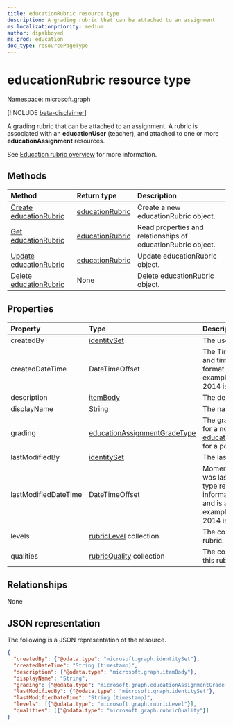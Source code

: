 ```yaml
---
title: educationRubric resource type
description: A grading rubric that can be attached to an assignment
ms.localizationpriority: medium
author: dipakboyed
ms.prod: education
doc_type: resourcePageType
---
```


# educationRubric resource type

Namespace: microsoft.graph

[!INCLUDE [beta-disclaimer](../../includes/beta-disclaimer.md)]

A grading rubric that can be attached to an assignment. A rubric is associated with an **educationUser** (teacher), and attached to one or more **educationAssignment** resources. 

See [Education rubric overview](/graph/education-rubric-overview) for more information.

## Methods

| Method                                                         | Return type                           | Description                                                  |
| :------------------------------------------------------------- | :------------------------------------ | :----------------------------------------------------------- |
| [Create educationRubric](../api/educationuser-post-rubrics.md) | [educationRubric](educationrubric.md) | Create a new educationRubric object.                         |
| [Get educationRubric](../api/educationrubric-get.md)           | [educationRubric](educationrubric.md) | Read properties and relationships of educationRubric object. |
| [Update educationRubric](../api/educationrubric-update.md)     | [educationRubric](educationrubric.md) | Update educationRubric object.                               |
| [Delete educationRubric](../api/educationrubric-delete.md)     | None                                  | Delete educationRubric object.                               |

## Properties

| Property             | Type                                                            | Description                                                                                                                                                                                                                      |
| :------------------- | :-------------------------------------------------------------- | :------------------------------------------------------------------------------------------------------------------------------------------------------------------------------------------------------------------------------- |
| createdBy            | [identitySet](identityset.md)                                   | The user who created this resource.                                                                                                                                                                                              |
| createdDateTime      | DateTimeOffset                                                  | The Timestamp type represents date and time information using ISO 8601 format and is always in UTC time. For example, midnight UTC on Jan 1, 2014 is `2014-01-01T00:00:00Z`                                                      |
| description          | [itemBody](itembody.md)                                         | The description of this rubric.                                                                                                                                                                                                  |
| displayName          | String                                                          | The name of this rubric.                                                                                                                                                                                                         |
| grading              | [educationAssignmentGradeType](educationassignmentgradetype.md) | The grading type of this rubric -- null for a no-points rubric, or [educationAssignmentPointsGradeType](educationassignmentpointsgradetype.md) for a points rubric.                                                              |
| lastModifiedBy       | [identitySet](identityset.md)                                   | The last user to modify the resource.                                                                                                                                                                                            |
| lastModifiedDateTime | DateTimeOffset                                                  | Moment in time when the resource was last modified.  The Timestamp type represents date and time information using ISO 8601 format and is always in UTC time. For example, midnight UTC on Jan 1, 2014 is `2014-01-01T00:00:00Z` |
| levels               | [rubricLevel](rubriclevel.md) collection                        | The collection of levels making up this rubric.                                                                                                                                                                                  |
| qualities            | [rubricQuality](rubricquality.md) collection                    | The collection of qualities making up this rubric.                                                                                                                                                                               |

## Relationships

None

## JSON representation

The following is a JSON representation of the resource.

<!-- {
  "blockType": "resource",
  "optionalProperties": [

  ],
  "@odata.type": "microsoft.graph.educationRubric",
  "keyProperty": "id"
}-->

```json
{
  "createdBy": {"@odata.type": "microsoft.graph.identitySet"},
  "createdDateTime": "String (timestamp)",
  "description": {"@odata.type": "microsoft.graph.itemBody"},
  "displayName": "String",
  "grading": {"@odata.type": "microsoft.graph.educationAssignmentGradeType"},
  "lastModifiedBy": {"@odata.type": "microsoft.graph.identitySet"},
  "lastModifiedDateTime": "String (timestamp)",
  "levels": [{"@odata.type": "microsoft.graph.rubricLevel"}],
  "qualities": [{"@odata.type": "microsoft.graph.rubricQuality"}]
}
```

<!-- uuid: 16cd6b66-4b1a-43a1-adaf-3a886856ed98
2019-02-04 14:57:30 UTC -->

<!-- {
  "type": "#page.annotation",
  "description": "educationRubric resource",
  "keywords": "",
  "section": "documentation",
  "tocPath": ""
}-->
